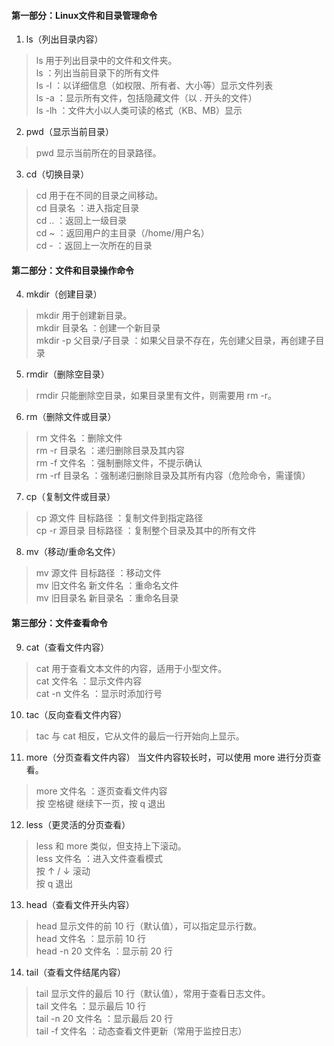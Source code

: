 #### 第一部分：Linux文件和目录管理命令  
1. ls（列出目录内容）
>ls 用于列出目录中的文件和文件夹。  
ls ：列出当前目录下的所有文件  
ls -l ：以详细信息（如权限、所有者、大小等）显示文件列表  
ls -a ：显示所有文件，包括隐藏文件（以 . 开头的文件）  
ls -lh ：文件大小以人类可读的格式（KB、MB）显示

2. pwd（显示当前目录）
>pwd 显示当前所在的目录路径。

3. cd（切换目录）
>cd 用于在不同的目录之间移动。  
cd 目录名 ：进入指定目录  
cd .. ：返回上一级目录  
cd ~ ：返回用户的主目录（/home/用户名）  
cd - ：返回上一次所在的目录

#### 第二部分：文件和目录操作命令
4. mkdir（创建目录）
>mkdir 用于创建新目录。  
mkdir 目录名 ：创建一个新目录  
mkdir -p 父目录/子目录 ：如果父目录不存在，先创建父目录，再创建子目录

5. rmdir（删除空目录）
>rmdir 只能删除空目录，如果目录里有文件，则需要用 rm -r。

6. rm（删除文件或目录）
>rm 文件名 ：删除文件  
rm -r 目录名 ：递归删除目录及其内容  
rm -f 文件名 ：强制删除文件，不提示确认  
rm -rf 目录名 ：强制递归删除目录及其所有内容（危险命令，需谨慎）

7. cp（复制文件或目录）
> cp 源文件 目标路径 ：复制文件到指定路径  
cp -r 源目录 目标路径 ：复制整个目录及其中的所有文件

8. mv（移动/重命名文件）
>mv 源文件 目标路径 ：移动文件  
mv 旧文件名 新文件名 ：重命名文件  
mv 旧目录名 新目录名 ：重命名目录

#### 第三部分：文件查看命令
9. cat（查看文件内容）
>cat 用于查看文本文件的内容，适用于小型文件。  
cat 文件名 ：显示文件内容  
cat -n 文件名 ：显示时添加行号

10. tac（反向查看文件内容）
>tac 与 cat 相反，它从文件的最后一行开始向上显示。

11. more（分页查看文件内容）
当文件内容较长时，可以使用 more 进行分页查看。  
>more 文件名 ：逐页查看文件内容  
按 空格键 继续下一页，按 q 退出

12. less（更灵活的分页查看）
>less 和 more 类似，但支持上下滚动。  
less 文件名 ：进入文件查看模式  
按 ↑ / ↓ 滚动  
按 q 退出

13. head（查看文件开头内容）
>head 显示文件的前 10 行（默认值），可以指定显示行数。  
head 文件名 ：显示前 10 行  
head -n 20 文件名 ：显示前 20 行
>
14. tail（查看文件结尾内容）
>tail 显示文件的最后 10 行（默认值），常用于查看日志文件。  
tail 文件名 ：显示最后 10 行  
tail -n 20 文件名 ：显示最后 20 行  
tail -f 文件名 ：动态查看文件更新（常用于监控日志）
